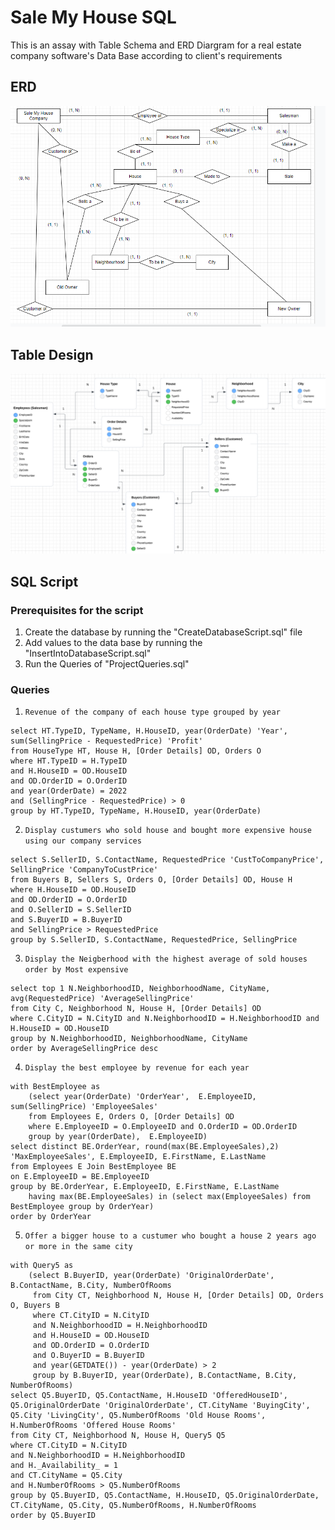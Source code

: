 
# Sale My House SQL

This is an assay with Table Schema and ERD Diargram for a real estate company software's Data Base according to client's requirements

  ## ERD
![ERD](/Assets/ERD.png)

## Table Design

![Table Design](/Assets/TableDesign.png)

  

## SQL Script

### Prerequisites for the script
1. Create the database by running the "CreateDatabaseScript.sql" file
2. Add values to the data base by running the "InsertIntoDatabaseScript.sql"
3. Run the Queries of "ProjectQueries.sql"


### Queries
1. `Revenue of the company of each house type grouped by year`
```
select HT.TypeID, TypeName, H.HouseID, year(OrderDate) 'Year', sum(SellingPrice - RequestedPrice) 'Profit'
from HouseType HT, House H, [Order Details] OD, Orders O
where HT.TypeID = H.TypeID
and H.HouseID = OD.HouseID
and OD.OrderID = O.OrderID
and year(OrderDate) = 2022
and (SellingPrice - RequestedPrice) > 0
group by HT.TypeID, TypeName, H.HouseID, year(OrderDate)
```

2. `Display custumers who sold house and bought more expensive house using our company services`
```
select S.SellerID, S.ContactName, RequestedPrice 'CustToCompanyPrice', SellingPrice 'CompanyToCustPrice'
from Buyers B, Sellers S, Orders O, [Order Details] OD, House H
where H.HouseID = OD.HouseID
and OD.OrderID = O.OrderID
and O.SellerID = S.SellerID
and S.BuyerID = B.BuyerID
and SellingPrice > RequestedPrice
group by S.SellerID, S.ContactName, RequestedPrice, SellingPrice
```

3. `Display the Neigberhood with the highest average of sold houses order by Most expensive`
```
select top 1 N.NeighborhoodID, NeighborhoodName, CityName, avg(RequestedPrice) 'AverageSellingPrice'
from City C, Neighborhood N, House H, [Order Details] OD
where C.CityID = N.CityID and N.NeighborhoodID = H.NeighborhoodID and H.HouseID = OD.HouseID
group by N.NeighborhoodID, NeighborhoodName, CityName
order by AverageSellingPrice desc
```

4. `Display the best employee by revenue for each year `
```
with BestEmployee as
	(select year(OrderDate) 'OrderYear',  E.EmployeeID, sum(SellingPrice) 'EmployeeSales'
	from Employees E, Orders O, [Order Details] OD
	where E.EmployeeID = O.EmployeeID and O.OrderID = OD.OrderID
	group by year(OrderDate),  E.EmployeeID)
select distinct BE.OrderYear, round(max(BE.EmployeeSales),2) 'MaxEmployeeSales', E.EmployeeID, E.FirstName, E.LastName
from Employees E Join BestEmployee BE
on E.EmployeeID = BE.EmployeeID
group by BE.OrderYear, E.EmployeeID, E.FirstName, E.LastName
	having max(BE.EmployeeSales) in (select max(EmployeeSales) from BestEmployee group by OrderYear)
order by OrderYear
```

5. `Offer a bigger house to a custumer who bought a house 2 years ago or more in the same city`
```
with Query5 as
	(select B.BuyerID, year(OrderDate) 'OriginalOrderDate', B.ContactName, B.City, NumberOfRooms
	 from City CT, Neighborhood N, House H, [Order Details] OD, Orders O, Buyers B
	 where CT.CityID = N.CityID
	 and N.NeighborhoodID = H.NeighborhoodID
	 and H.HouseID = OD.HouseID
	 and OD.OrderID = O.OrderID
	 and O.BuyerID = B.BuyerID
	 and year(GETDATE()) - year(OrderDate) > 2
	 group by B.BuyerID, year(OrderDate), B.ContactName, B.City, NumberOfRooms)
select Q5.BuyerID, Q5.ContactName, H.HouseID 'OfferedHouseID', Q5.OriginalOrderDate 'OriginalOrderDate', CT.CityName 'BuyingCity', Q5.City 'LivingCity', Q5.NumberOfRooms 'Old House Rooms', H.NumberOfRooms 'Offered House Rooms'
from City CT, Neighborhood N, House H, Query5 Q5
where CT.CityID = N.CityID
and N.NeighborhoodID = H.NeighborhoodID
and H._Availability_ = 1
and CT.CityName = Q5.City
and H.NumberOfRooms > Q5.NumberOfRooms
group by Q5.BuyerID, Q5.ContactName, H.HouseID, Q5.OriginalOrderDate, CT.CityName, Q5.City, Q5.NumberOfRooms, H.NumberOfRooms
order by Q5.BuyerID
```
